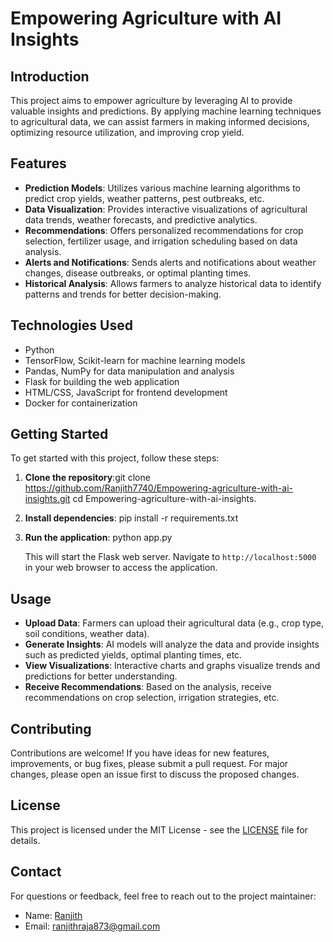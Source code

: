 # Empowering Agriculture with AI Insights

## Introduction

This project aims to empower agriculture by leveraging AI to provide valuable insights and predictions. By applying machine learning techniques to agricultural data, we can assist farmers in making informed decisions, optimizing resource utilization, and improving crop yield.

## Features

- **Prediction Models**: Utilizes various machine learning algorithms to predict crop yields, weather patterns, pest outbreaks, etc.
- **Data Visualization**: Provides interactive visualizations of agricultural data trends, weather forecasts, and predictive analytics.
- **Recommendations**: Offers personalized recommendations for crop selection, fertilizer usage, and irrigation scheduling based on data analysis.
- **Alerts and Notifications**: Sends alerts and notifications about weather changes, disease outbreaks, or optimal planting times.
- **Historical Analysis**: Allows farmers to analyze historical data to identify patterns and trends for better decision-making.

## Technologies Used

- Python
- TensorFlow, Scikit-learn for machine learning models
- Pandas, NumPy for data manipulation and analysis
- Flask for building the web application
- HTML/CSS, JavaScript for frontend development
- Docker for containerization

## Getting Started

To get started with this project, follow these steps:

1. **Clone the repository**:git clone https://github.com/Ranjith7740/Empowering-agriculture-with-ai-insights.git
    cd Empowering-agriculture-with-ai-insights.
   
2. **Install dependencies**:
   pip install -r requirements.txt

3. **Run the application**:
   python app.py

   This will start the Flask web server. Navigate to `http://localhost:5000` in your web browser to access the application.

## Usage

- **Upload Data**: Farmers can upload their agricultural data (e.g., crop type, soil conditions, weather data).
- **Generate Insights**: AI models will analyze the data and provide insights such as predicted yields, optimal planting times, etc.
- **View Visualizations**: Interactive charts and graphs visualize trends and predictions for better understanding.
- **Receive Recommendations**: Based on the analysis, receive recommendations on crop selection, irrigation strategies, etc.

## Contributing

Contributions are welcome! If you have ideas for new features, improvements, or bug fixes, please submit a pull request. For major changes, please open an issue first to discuss the proposed changes.

## License

This project is licensed under the MIT License - see the [LICENSE](LICENSE) file for details.

## Contact

For questions or feedback, feel free to reach out to the project maintainer:

- Name: [Ranjith](https://github.com/Ranjith7740)
- Email: [ranjithraja873@gmail.com](mailto:ranjithraja873@gmail.com.com)




